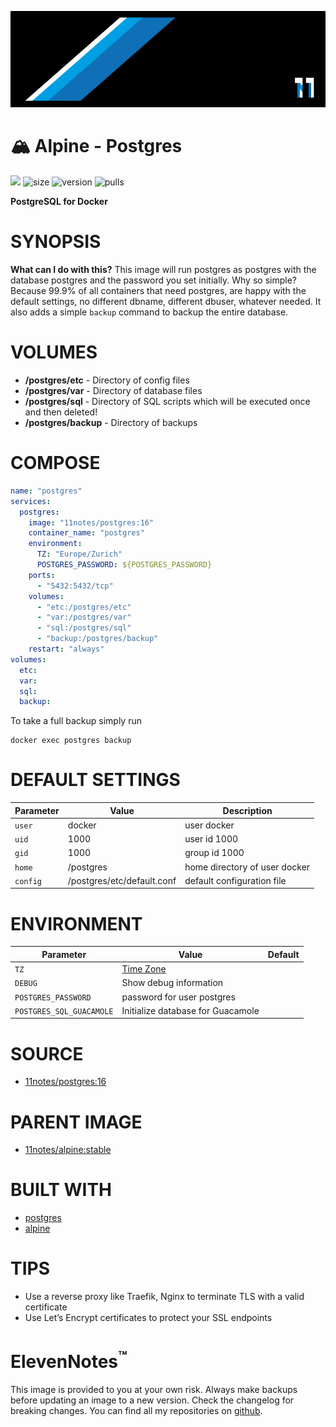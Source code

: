 ![Banner](https://github.com/11notes/defaults/blob/main/static/img/banner.png?raw=true)

# 🏔️ Alpine - Postgres
[<img src="https://img.shields.io/badge/github-source-blue?logo=github">](https://github.com/11notes/docker-postgres/tree/16) ![size](https://img.shields.io/docker/image-size/11notes/postgres/16?color=0eb305) ![version](https://img.shields.io/docker/v/11notes/postgres/16?color=eb7a09) ![pulls](https://img.shields.io/docker/pulls/11notes/postgres?color=2b75d6)

**PostgreSQL for Docker**

# SYNOPSIS
**What can I do with this?** This image will run postgres as postgres with the database postgres and the password you set initially. Why so simple? Because 99.9% of all containers that need postgres, are happy with the default settings, no different dbname, different dbuser, whatever needed. It also adds a simple `backup` command to backup the entire database.

# VOLUMES
* **/postgres/etc** - Directory of config files
* **/postgres/var** - Directory of database files
* **/postgres/sql** - Directory of SQL scripts which will be executed once and then deleted!
* **/postgres/backup** - Directory of backups

# COMPOSE
```yaml
name: "postgres"
services:
  postgres:
    image: "11notes/postgres:16"
    container_name: "postgres"
    environment:
      TZ: "Europe/Zurich"
      POSTGRES_PASSWORD: ${POSTGRES_PASSWORD}
    ports:
      - "5432:5432/tcp"
    volumes:
      - "etc:/postgres/etc"
      - "var:/postgres/var"
      - "sql:/postgres/sql"
      - "backup:/postgres/backup"
    restart: "always"
volumes:
  etc:
  var:
  sql:
  backup:
```

To take a full backup simply run
```shell
docker exec postgres backup
```

# DEFAULT SETTINGS
| Parameter | Value | Description |
| --- | --- | --- |
| `user` | docker | user docker |
| `uid` | 1000 | user id 1000 |
| `gid` | 1000 | group id 1000 |
| `home` | /postgres | home directory of user docker |
| `config` | /postgres/etc/default.conf | default configuration file |

# ENVIRONMENT
| Parameter | Value | Default |
| --- | --- | --- |
| `TZ` | [Time Zone](https://en.wikipedia.org/wiki/List_of_tz_database_time_zones) | |
| `DEBUG` | Show debug information | |
| `POSTGRES_PASSWORD` | password for user postgres |  |
| `POSTGRES_SQL_GUACAMOLE` | Initialize database for Guacamole|  |

# SOURCE
* [11notes/postgres:16](https://github.com/11notes/docker-postgres/tree/16)

# PARENT IMAGE
* [11notes/alpine:stable](https://hub.docker.com/r/11notes/alpine)

# BUILT WITH
* [postgres](https://www.postgresql.org)
* [alpine](https://alpinelinux.org)

# TIPS
* Use a reverse proxy like Traefik, Nginx to terminate TLS with a valid certificate
* Use Let’s Encrypt certificates to protect your SSL endpoints

# ElevenNotes<sup>™️</sup>
This image is provided to you at your own risk. Always make backups before updating an image to a new version. Check the changelog for breaking changes. You can find all my repositories on [github](https://github.com/11notes).
    